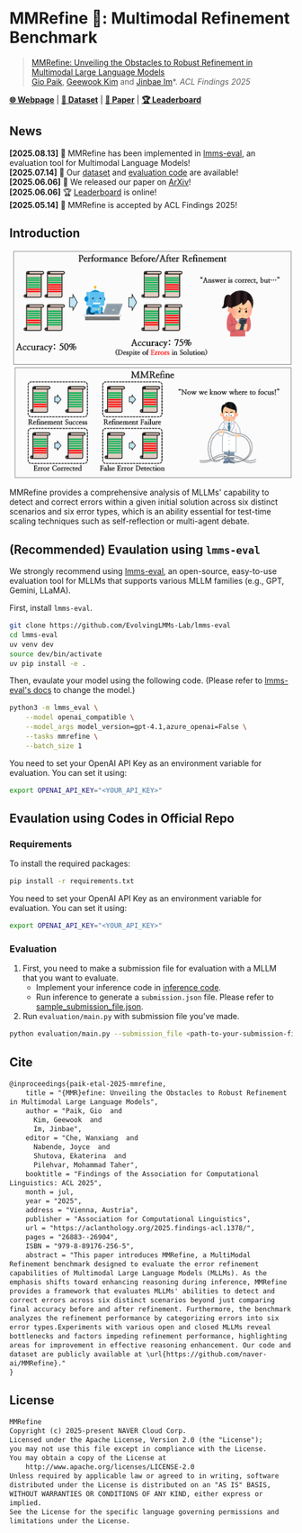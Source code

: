 # MMRefine 💭: Multimodal Refinement Benchmark
> [MMRefine: Unveiling the Obstacles to Robust Refinement in Multimodal Large Language Models](https://arxiv.org/abs/2506.04688)    
> [Gio Paik](http://sites.google.com/view/giopaik), [Geewook Kim](https://geewook.kim/) and [Jinbae Im](https://scholar.google.com/citations?user=RbmA27QAAAAJ)*. *ACL Findings 2025*

[**🌐 Webpage**](https://mmrefine.github.io/) | [**🤗 Dataset**](https://huggingface.co/datasets/naver-ai/mmrefine) | [**📖 Paper**](https://arxiv.org/abs/2506.04688) | [**🏆 Leaderboard**](https://mmrefine.github.io/#leaderboard)

## News
**[2025.08.13]** 🚀 MMRefine has been implemented in [lmms-eval](https://github.com/EvolvingLMMs-Lab/lmms-eval), an evaluation tool for Multimodal Language Models!    
**[2025.07.14]** 🚀 Our [dataset](https://huggingface.co/datasets/naver-ai/mmrefine) and [evaluation code](https://github.com/naver-ai/MMRefine) are available!    
**[2025.06.06]** 📜 We released our paper on [ArXiv](https://arxiv.org/abs/2506.04688)!    
**[2025.06.06]** 🏆 [Leaderboard](https://mmrefine.github.io/#leaderboard) is online!    
**[2025.05.14]** 🥳 MMRefine is accepted by ACL Findings 2025!

## Introduction

<p align="center">
  <img src="figures/1.intro_250213.png" width="500px">
</p>

MMRefine provides a comprehensive analysis of MLLMs' capability to detect and correct errors within a given initial solution across six distinct scenarios and six error types, which is an ability essential for test-time scaling techniques such as self-reflection or multi-agent debate.

## (Recommended) Evaulation using `lmms-eval`
We strongly recommend using [lmms-eval](https://github.com/EvolvingLMMs-Lab/lmms-eval), an open-source, easy-to-use evaluation tool for MLLMs that supports various MLLM families (e.g., GPT, Gemini, LLaMA).

First, install `lmms-eval`.
```sh
git clone https://github.com/EvolvingLMMs-Lab/lmms-eval
cd lmms-eval
uv venv dev
source dev/bin/activate
uv pip install -e .
```

Then, evaulate your model using the following code. (Please refer to [lmms-eval's docs](https://github.com/EvolvingLMMs-Lab/lmms-eval/blob/main/docs/README.md) to change the model.)
```sh
python3 -m lmms_eval \
    --model openai_compatible \
    --model_args model_version=gpt-4.1,azure_openai=False \
    --tasks mmrefine \
    --batch_size 1 
```

You need to set your OpenAI API Key as an environment variable for evaluation. You can set it using:
```sh
export OPENAI_API_KEY="<YOUR_API_KEY>"
```

## Evaulation using Codes in Official Repo
### Requirements
To install the required packages:
```sh
pip install -r requirements.txt
```

You need to set your OpenAI API Key as an environment variable for evaluation. You can set it using:
```sh
export OPENAI_API_KEY="<YOUR_API_KEY>"
```

### Evaluation
1. First, you need to make a submission file for evaluation with a MLLM that you want to evaluate.
    - Implement your inference code in [inference code](inference/main.py#L16).
    - Run inference to generate a `submission.json` file. Please refer to [sample_submission_file.json](inference/sample_submission_file.json).
2. Run `evaluation/main.py` with submission file you've made.
```sh
python evaluation/main.py --submission_file <path-to-your-submission-file>
```

## Cite
```
@inproceedings{paik-etal-2025-mmrefine,
    title = "{MMR}efine: Unveiling the Obstacles to Robust Refinement in Multimodal Large Language Models",
    author = "Paik, Gio  and
      Kim, Geewook  and
      Im, Jinbae",
    editor = "Che, Wanxiang  and
      Nabende, Joyce  and
      Shutova, Ekaterina  and
      Pilehvar, Mohammad Taher",
    booktitle = "Findings of the Association for Computational Linguistics: ACL 2025",
    month = jul,
    year = "2025",
    address = "Vienna, Austria",
    publisher = "Association for Computational Linguistics",
    url = "https://aclanthology.org/2025.findings-acl.1378/",
    pages = "26883--26904",
    ISBN = "979-8-89176-256-5",
    abstract = "This paper introduces MMRefine, a MultiModal Refinement benchmark designed to evaluate the error refinement capabilities of Multimodal Large Language Models (MLLMs). As the emphasis shifts toward enhancing reasoning during inference, MMRefine provides a framework that evaluates MLLMs' abilities to detect and correct errors across six distinct scenarios beyond just comparing final accuracy before and after refinement. Furthermore, the benchmark analyzes the refinement performance by categorizing errors into six error types.Experiments with various open and closed MLLMs reveal bottlenecks and factors impeding refinement performance, highlighting areas for improvement in effective reasoning enhancement. Our code and dataset are publicly available at \url{https://github.com/naver-ai/MMRefine}."
}
```

## License
```
MMRefine
Copyright (c) 2025-present NAVER Cloud Corp.
Licensed under the Apache License, Version 2.0 (the "License");
you may not use this file except in compliance with the License.
You may obtain a copy of the License at
    http://www.apache.org/licenses/LICENSE-2.0
Unless required by applicable law or agreed to in writing, software
distributed under the License is distributed on an "AS IS" BASIS,
WITHOUT WARRANTIES OR CONDITIONS OF ANY KIND, either express or implied.
See the License for the specific language governing permissions and
limitations under the License.
```
